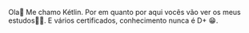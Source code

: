 Ola👋 
Me chamo Kétlin. 
Por em quanto por aqui vocês vão ver os meus estudos✍🏼.
E vários certificados, 
conhecimento nunca é D+ 😁.
